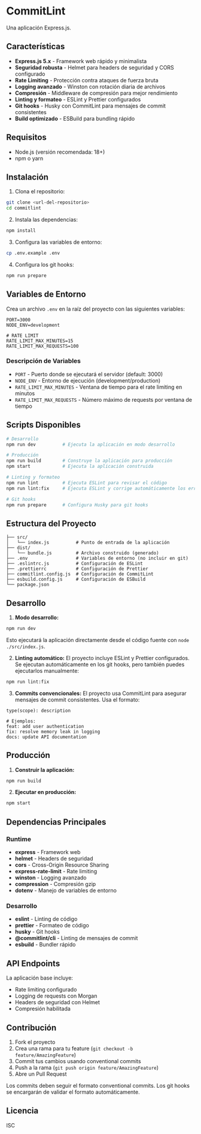 # CommitLint

Una aplicación Express.js.

## Características

- **Express.js 5.x** - Framework web rápido y minimalista
- **Seguridad robusta** - Helmet para headers de seguridad y CORS configurado
- **Rate Limiting** - Protección contra ataques de fuerza bruta
- **Logging avanzado** - Winston con rotación diaria de archivos
- **Compresión** - Middleware de compresión para mejor rendimiento
- **Linting y formateo** - ESLint y Prettier configurados
- **Git hooks** - Husky con CommitLint para mensajes de commit consistentes
- **Build optimizado** - ESBuild para bundling rápido

## Requisitos

- Node.js (versión recomendada: 18+)
- npm o yarn

## Instalación

1. Clona el repositorio:
```bash
git clone <url-del-repositorio>
cd commitlint
```

2. Instala las dependencias:
```bash
npm install
```

3. Configura las variables de entorno:
```bash
cp .env.example .env
```

4. Configura los git hooks:
```bash
npm run prepare
```

## Variables de Entorno

Crea un archivo `.env` en la raíz del proyecto con las siguientes variables:

```env
PORT=3000
NODE_ENV=development

# RATE LIMIT
RATE_LIMIT_MAX_MINUTES=15
RATE_LIMIT_MAX_REQUESTS=100
```

### Descripción de Variables

- `PORT` - Puerto donde se ejecutará el servidor (default: 3000)
- `NODE_ENV` - Entorno de ejecución (development/production)
- `RATE_LIMIT_MAX_MINUTES` - Ventana de tiempo para el rate limiting en minutos
- `RATE_LIMIT_MAX_REQUESTS` - Número máximo de requests por ventana de tiempo

## Scripts Disponibles

```bash
# Desarrollo
npm run dev          # Ejecuta la aplicación en modo desarrollo

# Producción
npm run build        # Construye la aplicación para producción
npm start            # Ejecuta la aplicación construida

# Linting y formateo
npm run lint         # Ejecuta ESLint para revisar el código
npm run lint:fix     # Ejecuta ESLint y corrige automáticamente los errores

# Git hooks
npm run prepare      # Configura Husky para git hooks
```

## Estructura del Proyecto

```
├── src/
│   └── index.js          # Punto de entrada de la aplicación
├── dist/
│   └── bundle.js         # Archivo construido (generado)
├── .env                  # Variables de entorno (no incluir en git)
├── .eslintrc.js          # Configuración de ESLint
├── .prettierrc           # Configuración de Prettier
├── commitlint.config.js  # Configuración de CommitLint
├── esbuild.config.js     # Configuración de ESBuild
└── package.json
```

## Desarrollo

1. **Modo desarrollo:**
```bash
npm run dev
```
Esto ejecutará la aplicación directamente desde el código fuente con `node ./src/index.js`.

2. **Linting automático:**
El proyecto incluye ESLint y Prettier configurados. Se ejecutan automáticamente en los git hooks, pero también puedes ejecutarlos manualmente:
```bash
npm run lint:fix
```

3. **Commits convencionales:**
El proyecto usa CommitLint para asegurar mensajes de commit consistentes. Usa el formato:
```
type(scope): description

# Ejemplos:
feat: add user authentication
fix: resolve memory leak in logging
docs: update API documentation
```

## Producción

1. **Construir la aplicación:**
```bash
npm run build
```

2. **Ejecutar en producción:**
```bash
npm start
```

## Dependencias Principales

### Runtime
- **express** - Framework web
- **helmet** - Headers de seguridad
- **cors** - Cross-Origin Resource Sharing
- **express-rate-limit** - Rate limiting
- **winston** - Logging avanzado
- **compression** - Compresión gzip
- **dotenv** - Manejo de variables de entorno

### Desarrollo
- **eslint** - Linting de código
- **prettier** - Formateo de código
- **husky** - Git hooks
- **@commitlint/cli** - Linting de mensajes de commit
- **esbuild** - Bundler rápido

## API Endpoints

La aplicación base incluye:
- Rate limiting configurado
- Logging de requests con Morgan
- Headers de seguridad con Helmet
- Compresión habilitada

## Contribución

1. Fork el proyecto
2. Crea una rama para tu feature (`git checkout -b feature/AmazingFeature`)
3. Commit tus cambios usando conventional commits
4. Push a la rama (`git push origin feature/AmazingFeature`)
5. Abre un Pull Request

Los commits deben seguir el formato conventional commits. Los git hooks se encargarán de validar el formato automáticamente.

## Licencia

ISC
